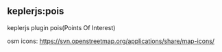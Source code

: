 ## keplerjs:pois

keplerjs plugin pois(Points Of Interest)

osm icons:
https://svn.openstreetmap.org/applications/share/map-icons/